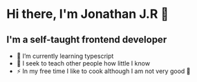 # Hi there, I'm Jonathan J.R 👋

## I'm a self-taught frontend developer

- 🌱 I’m currently learning typescript
- 👯 I seek to teach other people how little I know
- ⚡  In my free time I like to cook although I am not very good 🤣
